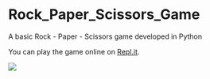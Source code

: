 # Rock_Paper_Scissors_Game

A basic Rock - Paper - Scissors game developed in Python

You can play the game online on [Repl.it]().


![](https://media.giphy.com/media/J5Xsvk9a539kL6yh4d/giphy.gif)
